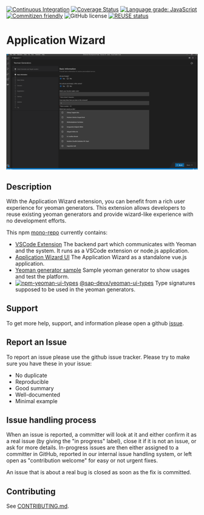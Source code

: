 [![Continuous Integration](https://github.com/SAP/yeoman-ui/actions/workflows/ci.yml/badge.svg)](https://github.com/SAP/yeoman-ui/actions/workflows/ci.yml)
[![Coverage Status](https://coveralls.io/repos/github/SAP/yeoman-ui/badge.svg?branch=master)](https://coveralls.io/github/SAP/yeoman-ui?branch=master)
[![Language grade: JavaScript](https://img.shields.io/lgtm/grade/javascript/g/SAP/yeoman-ui.svg?logo=lgtm&logoWidth=18)](https://lgtm.com/projects/g/SAP/yeoman-ui/context:javascript)
[![Commitizen friendly](https://img.shields.io/badge/commitizen-friendly-brightgreen.svg)](http://commitizen.github.io/cz-cli/)
![GitHub license](https://img.shields.io/badge/license-Apache_2.0-blue.svg)
[![REUSE status](https://api.reuse.software/badge/github.com/SAP/yeoman-ui)](https://api.reuse.software/info/github.com/SAP/yeoman-ui)

# Application Wizard

![](screenshot.png)

## Description

With the Application Wizard extension, you can benefit from a rich user experience for yeoman generators. This extension allows developers to reuse existing yeoman generators and provide wizard-like experience with no development efforts.

This npm [mono-repo][mono-repo] currently contains:

- [VSCode Extension](./packages/backend) The backend part which communicates with Yeoman and the system. It runs as a VSCode extension or node.js application.
- [Application Wizard UI](./packages/frontend) The Application Wizard as a standalone vue.js application.
- [Yeoman generator sample](./packages/generator-foodq) Sample yeoman generator to show usages and test the platform.
- [![npm-yeoman-ui-types][npm-yeoman-ui-types-image]][npm-yeoman-ui-types-url] [@sap-devx/yeoman-ui-types](./packages/types) Type signatures supposed to be used in the yeoman generators.

[npm-yeoman-ui-types-image]: https://img.shields.io/npm/v/@sap-devx/yeoman-ui-types.svg
[npm-yeoman-ui-types-url]: https://www.npmjs.com/package/@sap-devx/yeoman-ui-types

## Support

To get more help, support, and information please open a github [issue](https://github.com/SAP/yeoman-ui/issues).

## Report an Issue

To report an issue please use the github issue tracker. Please try to make sure you have these in your issue:

- No duplicate
- Reproducible
- Good summary
- Well-documented
- Minimal example

## Issue handling process

When an issue is reported, a committer will look at it and either confirm it as a real issue (by giving the "in progress" label), close it if it is not an issue, or ask for more details. In-progress issues are then either assigned to a committer in GitHub, reported in our internal issue handling system, or left open as "contribution welcome" for easy or not urgent fixes.

An issue that is about a real bug is closed as soon as the fix is committed.

## Contributing

See [CONTRIBUTING.md](./CONTRIBUTING.md).

[mono-repo]: https://github.com/babel/babel/blob/master/doc/design/monorepo.md
